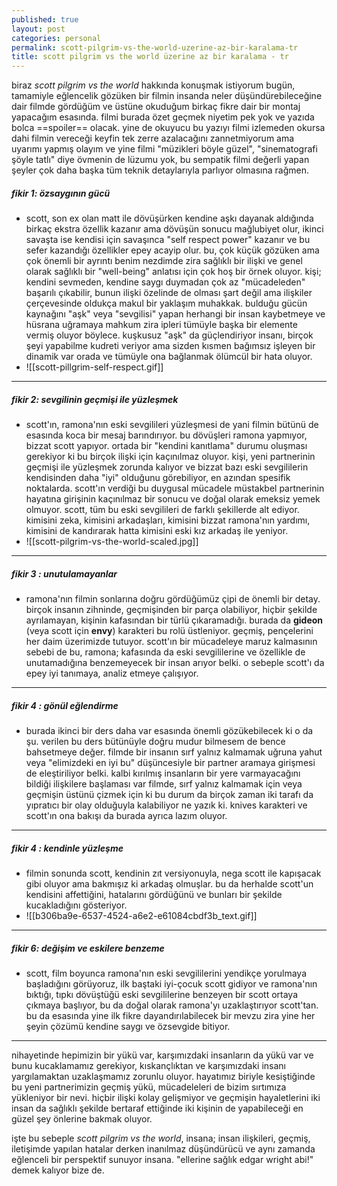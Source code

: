 ```yaml
---
published: true
layout: post
categories: personal
permalink: scott-pilgrim-vs-the-world-uzerine-az-bir-karalama-tr
title: scott pilgrim vs the world üzerine az bir karalama - tr
---
```

biraz *scott pilgrim vs the world* hakkında konuşmak istiyorum bugün, tamamiyle eğlencelik gözüken bir filmin insanda neler düşündürebileceğine dair filmde gördüğüm ve üstüne okuduğum birkaç fikre dair bir montaj yapacağım esasında. filmi burada özet geçmek niyetim pek yok ve yazıda bolca ==spoiler== olacak. yine de okuyucu bu yazıyı filmi izlemeden okursa dahi filmin vereceği keyfin tek zerre azalacağını zannetmiyorum ama uyarımı yapmış olayım ve yine filmi "müzikleri böyle güzel", "sinematografi şöyle tatlı" diye övmenin de lüzumu yok, bu sempatik filmi değerli yapan şeyler çok daha başka tüm teknik detaylarıyla parlıyor olmasına rağmen.


##### fikir 1: özsaygının gücü
- scott, son ex olan matt ile dövüşürken kendine aşkı dayanak aldığında birkaç ekstra özellik kazanır ama dövüşün sonucu mağlubiyet olur, ikinci savaşta ise kendisi için savaşınca "self respect power" kazanır ve bu sefer kazandığı özellikler epey acayip olur. bu, çok küçük gözüken ama çok önemli bir ayrıntı benim nezdimde zira sağlıklı bir ilişki ve genel olarak sağlıklı bir "well-being" anlatısı için çok hoş bir örnek oluyor. kişi; kendini sevmeden, kendine saygı duymadan çok az "mücadeleden" başarılı çıkabilir, bunun ilişki özelinde de olması şart değil ama ilişkiler çerçevesinde oldukça makul bir yaklaşım muhakkak. bulduğu gücün kaynağını "aşk" veya "sevgilisi" yapan herhangi bir insan kaybetmeye ve hüsrana uğramaya mahkum zira ipleri tümüyle başka bir elemente vermiş oluyor böylece. kuşkusuz "aşk" da güçlendiriyor insanı, birçok şeyi yapabilme kudreti veriyor ama sizden kısmen bağımsız işleyen bir dinamik var orada ve tümüyle ona bağlanmak ölümcül bir hata oluyor.
- ![[scott-pillgrim-self-respect.gif]]

---

##### fikir 2: sevgilinin geçmişi ile yüzleşmek
- scott'ın, ramona'nın eski sevgilileri yüzleşmesi de yani filmin bütünü de esasında koca bir mesaj barındırıyor. bu dövüşleri ramona yapmıyor, bizzat scott yapıyor. ortada bir "kendini kanıtlama" durumu oluşması gerekiyor ki bu birçok ilişki için kaçınılmaz oluyor. kişi, yeni partnerinin geçmişi ile yüzleşmek zorunda kalıyor ve bizzat bazı eski sevgililerin kendisinden daha "iyi" olduğunu görebiliyor, en azından spesifik noktalarda.  scott'ın verdiği bu duygusal mücadele müstakbel partnerinin hayatına girişinin kaçınılmaz bir sonucu ve doğal olarak emeksiz yemek olmuyor. scott, tüm bu eski sevgilileri de farklı şekillerde alt ediyor. kimisini zeka, kimisini arkadaşları, kimisini bizzat ramona'nın yardımı, kimisini de kandırarak hatta kimisini eski kız arkadaş ile yeniyor.
- ![[scott-pilgrim-vs-the-world-scaled.jpg]]

---

##### fikir 3 : unutulamayanlar
- ramona'nın filmin sonlarına doğru gördüğümüz çipi de önemli bir detay. birçok insanın zihninde, geçmişinden bir parça olabiliyor, hiçbir şekilde ayrılamayan, kişinin kafasından bir türlü çıkaramadığı. burada da **gideon** (veya scott için **envy**) karakteri bu rolü üstleniyor. geçmiş, pençelerini her daim üzerimizde tutuyor. scott'ın bir mücadeleye maruz kalmasının sebebi de bu, ramona; kafasında da eski sevgililerine ve özellikle de unutamadığına benzemeyecek bir insan arıyor belki. o sebeple scott'ı da epey iyi tanımaya, analiz etmeye çalışıyor. 

---

##### fikir 4 : gönül eğlendirme
- burada ikinci bir ders daha var esasında önemli gözükebilecek ki o da şu. verilen bu ders bütünüyle doğru mudur bilmesem de bence bahsetmeye değer.  filmde bir insanın sırf yalnız kalmamak uğruna yahut veya "elimizdeki en iyi bu" düşüncesiyle bir partner aramaya girişmesi de eleştiriliyor belki. kalbi kırılmış insanların bir yere varmayacağını bildiği ilişkilere başlaması var filmde, sırf yalnız kalmamak için veya geçmişin üstünü çizmek için ki bu durum da birçok zaman iki tarafı da yıpratıcı bir olay olduğuyla kalabiliyor ne yazık ki. knives karakteri ve scott'ın ona bakışı da burada ayrıca lazım oluyor.

---

##### fikir 4 : kendinle yüzleşme
- filmin sonunda scott, kendinin zıt versiyonuyla, nega scott ile kapışacak gibi oluyor ama bakmışız ki arkadaş olmuşlar. bu da herhalde scott'un kendisini affettiğini, hatalarını gördüğünü ve bunları bir şekilde kucakladığını gösteriyor.
- ![[b306ba9e-6537-4524-a6e2-e61084cbdf3b_text.gif]]

---

##### fikir 6: değişim ve eskilere benzeme
- scott, film boyunca ramona'nın eski sevgililerini yendikçe yorulmaya başladığını görüyoruz, ilk baştaki iyi-çocuk scott gidiyor ve ramona'nın bıktığı, tıpkı dövüştüğü eski sevgililerine benzeyen bir scott ortaya çıkmaya başlıyor, bu da doğal olarak ramona'yı uzaklaştırıyor scott'tan. bu da esasında yine ilk fikre dayandırılabilecek bir mevzu zira yine her şeyin çözümü kendine saygı ve özsevgide bitiyor.

---

nihayetinde hepimizin bir yükü var, karşımızdaki insanların da yükü var ve bunu kucaklamamız gerekiyor, kıskançlıktan ve karşımızdaki insanı yargılamaktan uzaklaşmamız zorunlu oluyor. hayatımız biriyle kesiştiğinde bu yeni partnerimizin  geçmiş yükü, mücadeleleri de bizim sırtımıza yükleniyor bir nevi. hiçbir ilişki kolay gelişmiyor ve geçmişin hayaletlerini iki insan da sağlıklı şekilde bertaraf ettiğinde iki kişinin de yapabileceği en güzel şey önlerine bakmak oluyor.

işte bu sebeple *scott pilgrim vs the world*, insana; insan ilişkileri, geçmiş, iletişimde yapılan hatalar derken inanılmaz düşündürücü ve aynı zamanda eğlenceli bir perspektif sunuyor insana. "ellerine sağlık edgar wright abi!" demek kalıyor bize de.
